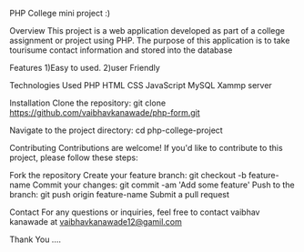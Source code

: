 PHP College mini project :)




Overview
This project is a web application developed as part of a college assignment or project using PHP. 
The purpose of this application is to take tourisume contact information and stored into the database

Features
1)Easy to used.
2)user Friendly

Technologies Used
PHP
HTML
CSS
JavaScript
MySQL
Xammp server

Installation
Clone the repository: git clone https://github.com/vaibhavkanawade/php-form.git

Navigate to the project directory: cd php-college-project

Contributing
Contributions are welcome! If you'd like to contribute to this project, please follow these steps:

Fork the repository
Create your feature branch: git checkout -b feature-name
Commit your changes: git commit -am 'Add some feature'
Push to the branch: git push origin feature-name
Submit a pull request

Contact
For any questions or inquiries, feel free to contact vaibhav kanawade at vaibhavkanawade12@gamil.com


Thank You ....
